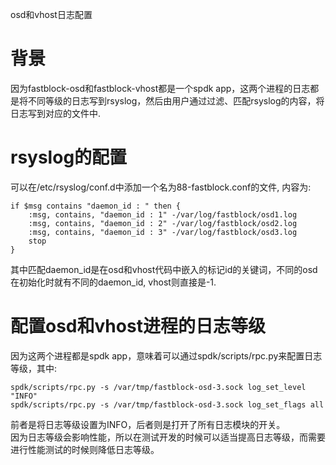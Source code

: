 osd和vhost日志配置
# 背景
因为fastblock-osd和fastblock-vhost都是一个spdk app，这两个进程的日志都是将不同等级的日志写到rsyslog，然后由用户通过过滤、匹配rsyslog的内容，将日志写到对应的文件中. 
# rsyslog的配置
可以在/etc/rsyslog/conf.d中添加一个名为88-fastblock.conf的文件, 内容为:
```
if $msg contains "daemon_id : " then {
    :msg, contains, "daemon_id : 1" -/var/log/fastblock/osd1.log
    :msg, contains, "daemon_id : 2" -/var/log/fastblock/osd2.log
    :msg, contains, "daemon_id : 3" -/var/log/fastblock/osd3.log
    stop
}
```
其中匹配daemon_id是在osd和vhost代码中嵌入的标记id的关键词，不同的osd在初始化时就有不同的daemon_id, vhost则直接是-1. 

# 配置osd和vhost进程的日志等级
因为这两个进程都是spdk app，意味着可以通过spdk/scripts/rpc.py来配置日志等级，其中:
```
spdk/scripts/rpc.py -s /var/tmp/fastblock-osd-3.sock log_set_level "INFO"
spdk/scripts/rpc.py -s /var/tmp/fastblock-osd-3.sock log_set_flags all
```
前者是将日志等级设置为INFO，后者则是打开了所有日志模块的开关。  
因为日志等级会影响性能，所以在测试开发的时候可以适当提高日志等级，而需要进行性能测试的时候则降低日志等级。  
